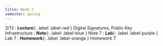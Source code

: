 ```yaml
---
title: Week 7
semester: spring
---
```


3/13
: **Lecture**{: .label .label-red } Digital Signatures, Public Key Infrastructure
: **Note**{: .label .label-blue } Note 7
: **Lab**{: .label .label-purple } Lab 7
: **Homework**{: .label .label-orange } Homework 7